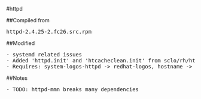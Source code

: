 #httpd

##Compiled from
<pre>httpd-2.4.25-2.fc26.src.rpm</pre>

##Modified
<pre>
- systemd related issues
- Added 'httpd.init' and 'htcacheclean.init' from sclo/rh/httpd24
- Requires: system-logos-httpd -> redhat-logos, hostname -> /bin/hostname
</pre>

##Notes
<pre>
- TODO: httpd-mmn breaks many dependencies
</pre>
